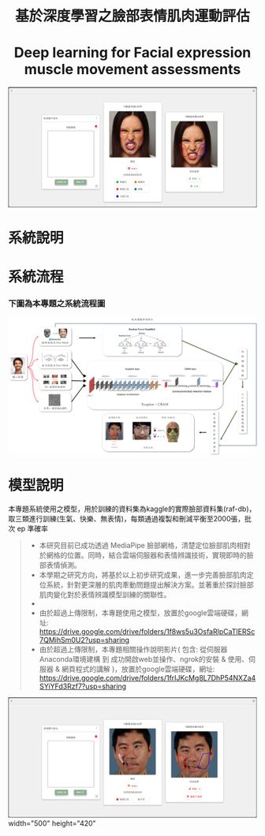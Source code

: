 <h1 align="center" >基於深度學習之臉部表情肌肉運動評估</h1>
<h1 align="center" >Deep learning for Facial expression muscle movement assessments</h1>

<div style="display: flex ;" align="center">
    <img src="Abstract-Image/圖片a.png" alt="網頁實機畫面"  />
</div>

# 系統說明


# 系統流程
<h3>下圖為本專題之系統流程圖</h3>

<div style="display: flex ;" align="center">
    <img src="Abstract-Image/流程圖.png" alt="系統流程"  />
</div>

# 模型說明
本專題系統使用之模型，用於訓練的資料集為kaggle的實際臉部資料集(raf-db)，取三類進行訓練(生氣、快樂、無表情)，每類通過複製和刪減平衡至2000張，批次 ep 準確率



>- 本研究目前已成功透過 MediaPipe 臉部網格，清楚定位臉部肌肉相對於網格的位置。同時，結合雲端伺服器和表情辨識技術，實現即時的臉部表情偵測。
>- 本學期之研究方向，將基於以上初步研究成果，進一步完善臉部肌肉定位系統，針對更深層的肌肉牽動問題提出解決方案。並著重於探討臉部肌肉變化對於表情辨識模型訓練的關聯性。
>- 
>- 由於超過上傳限制，本專題使用之模型，放置於google雲端硬碟，網址: https://drive.google.com/drive/folders/1f8ws5u3OsfaRlpCaTlERSc7QMihSm0U2?usp=sharing
>- 由於超過上傳限制，本專題相關操作說明影片( 包含: 從伺服器Anaconda環境建構 到 成功開啟web並操作、ngrok的安裝 & 使用、伺服器 & 網頁程式的講解 )，放置於google雲端硬碟，網址: https://drive.google.com/drive/folders/1frIJKcMg8L7DhP54NXZa4SYiYFd3Rzf7?usp=sharing
 <img src="Abstract-Image/圖片b.png" alt="圖片b"  />
 width="500" height="420"
